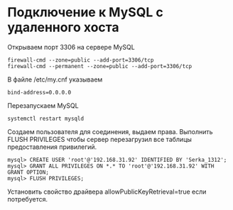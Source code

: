 # Подключение к MySQL с удаленного хоста

Открываем порт 3306 на сервере MySQL
````
firewall-cmd --zone=public --add-port=3306/tcp
firewall-cmd --permanent --zone=public --add-port=3306/tcp
````

В файле /etc/my.cnf указываем 
````
bind-address=0.0.0.0
````

Перезапускаем MySQL
````
systemctl restart mysqld
````

Создаем пользователя для соединения, выдаем права.
Выполнить FLUSH PRIVILEGES чтобы сервер перезагрузил все таблицы предоставления привилегий.
````
mysql> CREATE USER 'root'@'192.168.31.92' IDENTIFIED BY 'Serka_1312';
mysql> GRANT ALL PRIVILEGES ON *.* TO 'root'@'192.168.31.92' WITH GRANT OPTION;
mysql> FLUSH PRIVILEGES;
````

Установить свойство драйвера allowPublicKeyRetrieval=true если потребуется.